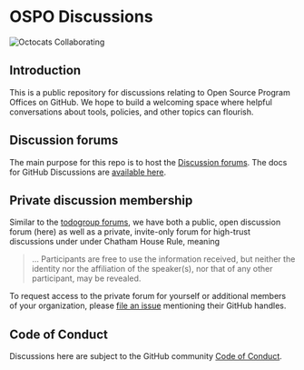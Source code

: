 # OSPO Discussions

![Octocats Collaborating](https://octodex.github.com/images/collabocats.jpg)

## Introduction

This is a public repository for discussions relating to Open Source Program Offices on GitHub. We hope to build a welcoming space where helpful conversations about tools, policies, and other topics can flourish.

## Discussion forums

The main purpose for this repo is to host the [Discussion forums](https://github.com/community/OSPO/discussions). The docs for GitHub Discussions are [available here](https://docs.github.com/en/discussions/collaborating-with-your-community-using-discussions/about-discussions). 

## Private discussion membership

Similar to the [todogroup forums](https://github.com/todogroup/ospology), we have both a public, open discussion forum (here) as well as a private, invite-only forum for high-trust discussions under under Chatham House Rule, meaning

> ... Participants are free to use the information received, but neither the identity nor the affiliation of the speaker(s), nor that of any other participant, may be revealed.

To request access to the private forum for yourself or additional members of your organization, please [file an issue](https://github.com/community/OSPO/issues/new) mentioning their GitHub handles.

## Code of Conduct

Discussions here are subject to the GitHub community [Code of Conduct](https://github.com/community/community/blob/main/CODE_OF_CONDUCT.md). 

